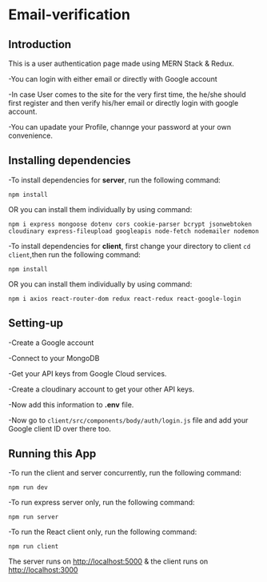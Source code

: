 # Email-verification

## Introduction
This is a user authentication page made using MERN Stack & Redux.

-You can login with either email or directly with Google account

-In case User comes to the site for the very first time, the he/she should first register and then verify his/her email or directly login with google account.

-You can upadate your Profile, channge your password at your own convenience.


## Installing dependencies
-To install dependencies for **server**, run the following command:
```
npm install
```
OR you can install them individually by using command:
```
npm i express mongoose dotenv cors cookie-parser bcrypt jsonwebtoken cloudinary express-fileupload googleapis node-fetch nodemailer nodemon
```
-To install dependencies for **client**, first change your directory to client `cd client`,then run the following command:
```
npm install
```
OR you can install them individually by using command:
```
npm i axios react-router-dom redux react-redux react-google-login
```

## Setting-up
-Create a Google account

-Connect to your MongoDB

-Get your API keys from Google Cloud services.

-Create a cloudinary account to get your other API keys.

-Now add this information to **.env** file.

-Now go to `client/src/components/body/auth/login.js` file and add your Google client ID over there too.


## Running this App
-To run the client and server concurrently, run the following command:
```
npm run dev
```
-To run express server only, run the following command:
```
npm run server
```
-To run the React client only, run the following command:
```
npm run client
```
The server runs on [http://localhost:5000](http://localhost:5000) & the client runs on [http://localhost:3000](http://localhost:3000)